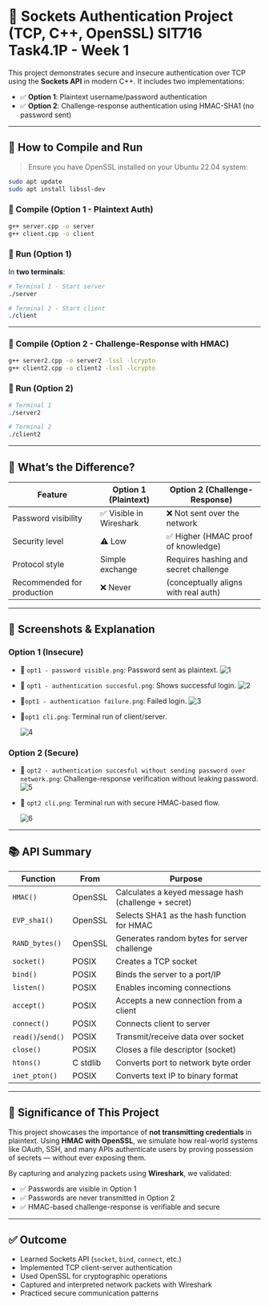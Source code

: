 
# 🔐 Sockets Authentication Project (TCP, C++, OpenSSL) SIT716 Task4.1P - Week 1

This project demonstrates secure and insecure authentication over TCP using the **Sockets API** in modern C++. It includes two implementations:

- ✅ **Option 1**: Plaintext username/password authentication
- ✅ **Option 2**: Challenge-response authentication using HMAC-SHA1 (no password sent)

---

## 🧪 How to Compile and Run

> Ensure you have OpenSSL installed on your Ubuntu 22.04 system:

```bash
sudo apt update
sudo apt install libssl-dev
```

### 🧰 Compile (Option 1 - Plaintext Auth)

```bash
g++ server.cpp -o server
g++ client.cpp -o client
```

### 🚀 Run (Option 1)

In **two terminals**:

```bash
# Terminal 1 - Start server
./server

# Terminal 2 - Start client
./client
```

---

### 🧰 Compile (Option 2 - Challenge-Response with HMAC)

```bash
g++ server2.cpp -o server2 -lssl -lcrypto
g++ client2.cpp -o client2 -lssl -lcrypto
```

### 🚀 Run (Option 2)

```bash
# Terminal 1
./server2

# Terminal 2
./client2
```

---

## 🔑 What’s the Difference?

| Feature                     | Option 1 (Plaintext)           | Option 2 (Challenge-Response)           |
|----------------------------|--------------------------------|----------------------------------------|
| Password visibility        | ✅ Visible in Wireshark        | ❌ Not sent over the network           |
| Security level             | ⚠️ Low                         | ✅ Higher (HMAC proof of knowledge)    |
| Protocol style             | Simple exchange                | Requires hashing and secret challenge |
| Recommended for production | ❌ Never                       |  (conceptually aligns with real auth) |

---

## 📸 Screenshots & Explanation

### Option 1 (Insecure)

- 📄 `opt1 - password visible.png`: Password sent as plaintext.
  ![1](assets/opt1%20-%20password%20visible.png)
- 📄 `opt1 - authentication succesful.png`: Shows successful login.
  ![2](assets/opt1%20-%20authentication%20succesful.png)
- 📄`opt1 - authentication failure.png`: Failed login.
  ![3](assets/opt1%20-%20authentication%20failure.png)
- 📄`opt1 cli.png`: Terminal run of client/server.
  
  ![4](assets/opt1%20cli.png)

### Option 2 (Secure)

- 📄 `opt2 - authentication succesful without sending password over network.png`: Challenge-response verification without leaking password.
  ![5](assets/opt2%20-%20authentication%20succesful%20without%20sending%20password%20over%20network.png)

- 📄 `opt2 cli.png`: Terminal run with secure HMAC-based flow.
  
  ![6](assets/opt2%20cli.png)

---

## 📚 API Summary

| Function        | From     | Purpose                                               |
|----------------|----------|-------------------------------------------------------|
| `HMAC()`        | OpenSSL  | Calculates a keyed message hash (challenge + secret) |
| `EVP_sha1()`    | OpenSSL  | Selects SHA1 as the hash function for HMAC           |
| `RAND_bytes()`  | OpenSSL  | Generates random bytes for server challenge          |
| `socket()`      | POSIX    | Creates a TCP socket                                  |
| `bind()`        | POSIX    | Binds the server to a port/IP                         |
| `listen()`      | POSIX    | Enables incoming connections                          |
| `accept()`      | POSIX    | Accepts a new connection from a client                |
| `connect()`     | POSIX    | Connects client to server                             |
| `read()`/`send()`| POSIX   | Transmit/receive data over socket                     |
| `close()`       | POSIX    | Closes a file descriptor (socket)                     |
| `htons()`       | C stdlib | Converts port to network byte order                   |
| `inet_pton()`   | POSIX    | Converts text IP to binary format                     |

---

## 🎯 Significance of This Project

This project showcases the importance of **not transmitting credentials** in plaintext. Using **HMAC with OpenSSL**, we simulate how real-world systems like OAuth, SSH, and many APIs authenticate users by proving possession of secrets — without ever exposing them.

By capturing and analyzing packets using **Wireshark**, we validated:

- ✅ Passwords are visible in Option 1
- ✅ Passwords are never transmitted in Option 2
- ✅ HMAC-based challenge-response is verifiable and secure

---

## ✅ Outcome

- Learned Sockets API (`socket`, `bind`, `connect`, etc.)
- Implemented TCP client-server authentication
- Used OpenSSL for cryptographic operations
- Captured and interpreted network packets with Wireshark
- Practiced secure communication patterns

